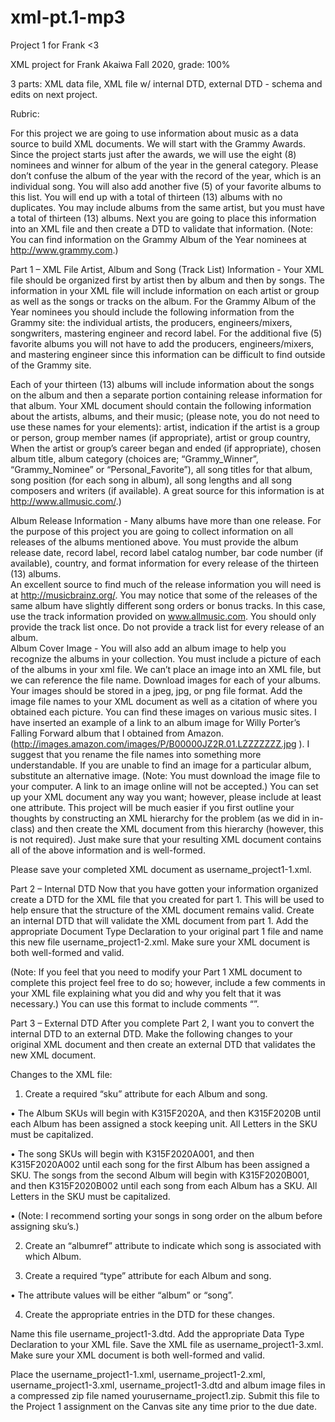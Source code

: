 # xml-pt.1-mp3
Project 1 for Frank &lt;3

XML project for Frank Akaiwa Fall 2020, grade: 100%

3 parts: XML data file, XML file w/ internal DTD, external DTD - schema and edits on next project.



Rubric: 

For this project we are going to use information about music as a data source to build XML documents.  We will start with the Grammy Awards.  Since the project starts just after the awards, we will use the eight (8) nominees and winner for album of the year in the general category.  Please don’t confuse the album of the year with the record of the year, which is an individual song.  You will also add another five (5) of your favorite albums to this list.  You will end up with a total of thirteen (13) albums with no duplicates.  You may include albums from the same artist, but you must have a total of thirteen (13) albums.  Next you are going to place this information into an XML file and then create a DTD to validate that information. (Note:  You can find information on the Grammy Album of the Year nominees at http://www.grammy.com.)    
 
Part 1 – XML File
Artist, Album and Song (Track List) Information - Your XML file should be organized first by artist then by album and then by songs.  The information in your XML file will include information on each artist or group as well as the songs or tracks on the album. For the Grammy Album of the Year nominees you should include the following information from the Grammy site: the individual artists, the producers, engineers/mixers, songwriters, mastering engineer and record label. For the additional five (5) favorite albums you will not have to add the producers, engineers/mixers, and mastering engineer since this information can be difficult to find outside of the Grammy site. 

Each of your thirteen (13) albums will include information about the songs on the album and then a separate portion containing release information for that album.  Your XML document should contain the following information about the artists, albums, and their music; (please note, you do not need to use these names for your elements): artist, indication if the artist is a group or person, group member names (if appropriate), artist or group country, When the artist or group’s career began and ended (if appropriate), chosen album title, album category (choices are; “Grammy_Winner”, “Grammy_Nominee” or “Personal_Favorite”), all song titles for that album, song position (for each song in album), all song lengths and all song composers and writers (if available).  A great source for this information is at http://www.allmusic.com/.)

Album Release Information - Many albums have more than one release.  For the purpose of this project you are going to collect information on all releases of the albums mentioned above.  You must provide the album release date, record label, record label catalog number, bar code number (if available), country, and format information for every release of the thirteen (13) albums.  
 An excellent source to find much of the release information you will need is at http://musicbrainz.org/.  You may notice that some of the releases of the same album have slightly different song orders or bonus tracks.  In this case, use the track information provided on www.allmusic.com.  You should only provide the track list once.  Do not provide a track list for every release of an album.  
Album Cover Image - You will also add an album image to help you recognize the albums in your collection.  You must include a picture of each of the albums in your xml file.  We can’t place an image into an XML file, but we can reference the file name.  Download images for each of your albums.  Your images should be stored in a jpeg, jpg, or png file format. Add the image file names to your XML document as well as a citation of where you obtained each picture.  You can find these images on various music sites.  I have inserted an example of a link to an album image for Willy Porter’s Falling Forward album that I obtained from Amazon.
(http://images.amazon.com/images/P/B00000JZ2R.01.LZZZZZZZ.jpg ).  I suggest that you rename the file names into something more understandable.  If you are unable to find an image for a particular album, substitute an alternative image. (Note:  You must download the image file to your computer.  A link to an image online will not be accepted.)
You can set up your XML document any way you want; however, please include at least one attribute. This project will be much easier if you first outline your thoughts by constructing an XML hierarchy for the problem (as we did in in-class) and then create the XML document from this hierarchy (however, this is not required). Just make sure that your resulting XML document contains all of the above information and is well-formed. 
 
Please save your completed XML document as username_project1-1.xml.  
 
Part 2 – Internal DTD
Now that you have gotten your information organized create a DTD for the XML file that you created for part 1. This will be used to help ensure that the structure of the XML document remains valid. Create an internal DTD that will validate the XML document from part 1. Add the appropriate Document Type Declaration to your original part 1 file and name this new file username_project1-2.xml. Make sure your XML document is both well-formed and valid.
 
(Note: If you feel that you need to modify your Part 1 XML document to complete this project feel free to do so; however, include a few comments in your XML file explaining what you did and why you felt that it was necessary.)  You can use this format to include comments “<!--  Your comments go here -->”.

 
  
Part 3 – External DTD
After you complete Part 2, I want you to convert the internal DTD to an external DTD. Make the following changes to your original XML document and then create an external DTD that validates the new XML document.
 
Changes to the XML file:
 
1.	Create a required “sku” attribute for each Album and song. 
 
•	The Album SKUs will begin with K315F2020A, and then K315F2020B until each Album has been assigned a stock keeping unit. All Letters in the SKU must be capitalized.

•	The song SKUs will begin with K315F2020A001, and then K315F2020A002 until each song for the first Album has been assigned a SKU. The songs from the second Album will begin with K315F2020B001, and then K315F2020B002 until each song from each Album has a SKU. All Letters in the SKU must be capitalized.

•	(Note: I recommend sorting your songs in song order on the album before assigning sku’s.) 

2.	Create an “albumref” attribute to indicate which song is associated with which Album.

3.	Create a required “type” attribute for each Album and song. 

•	The attribute values will be either “album” or “song”. 
 
4.	Create the appropriate entries in the DTD for these changes. 

 
Name this file username_project1-3.dtd. Add the appropriate Data Type Declaration to your XML file. Save the XML file as username_project1-3.xml. Make sure your XML document is both well-formed and valid.
 
Place the username_project1-1.xml, username_project1-2.xml, username_project1-3.xml, username_project1-3.dtd and album image files in a compressed zip file named yourusername_project1.zip. Submit this file to the Project 1 assignment on the Canvas site any time prior to the due date.
 


